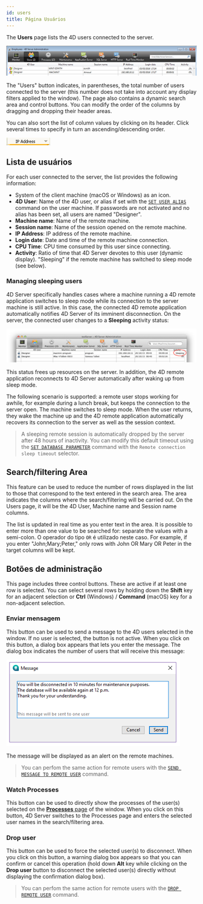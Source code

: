 ```yaml
---
id: users
title: Página Usuários
---
```



The **Users** page lists the 4D users connected to the server.


![](../assets/en/Admin/server-users.png)

The "Users" button indicates, in parentheses, the total number of users connected to the server (this number does not take into account any display filters applied to the window). The page also contains a dynamic search area and control buttons. You can modify the order of the columns by dragging and dropping their header areas.

You can also sort the list of column values by clicking on its header. Click several times to specify in turn an ascending/descending order.

![](../assets/en/Admin/server-users-sort.png)

## Lista de usuários

For each user connected to the server, the list provides the following information:

- System of the client machine (macOS or Windows) as an icon.
- **4D User**: Name of the 4D user, or alias if set with the [`SET USER ALIAS`](https://doc.4d.com/4dv19/help/command/en/page1666.html) command on the user machine. If passwords are not activated and no alias has been set, all users are named "Designer".
- **Machine name**: Name of the remote machine.
- **Session name**: Name of the session opened on the remote machine.
- **IP Address**: IP address of the remote machine.
- **Login date**: Date and time of the remote machine connection.
- **CPU Time**: CPU time consumed by this user since connecting.
- **Activity**: Ratio of time that 4D Server devotes to this user (dynamic display). "Sleeping" if the remote machine has switched to sleep mode (see below).

### Managing sleeping users

4D Server specifically handles cases where a machine running a 4D remote application switches to sleep mode while its connection to the server machine is still active. In this case, the connected 4D remote application automatically notifies 4D Server of its imminent disconnection. On the server, the connected user changes to a **Sleeping** activity status:

![](../assets/en/Admin/server-sleeping.png)

This status frees up resources on the server. In addition, the 4D remote application reconnects to 4D Server automatically after waking up from sleep mode.

The following scenario is supported: a remote user stops working for awhile, for example during a lunch break, but keeps the connection to the server open. The machine switches to sleep mode. When the user returns, they wake the machine up and the 4D remote application automatically recovers its connection to the server as well as the session context.

> A sleeping remote session is automatically dropped by the server after 48 hours of inactivity. You can modify this default timeout using the [`SET DATABASE PARAMETER`](https://doc.4d.com/4dv19/help/command/en/page642.html) command with the `Remote connection sleep timeout` selector.


## Search/filtering Area

This feature can be used to reduce the number of rows displayed in the list to those that correspond to the text entered in the search area. The area indicates the columns where the search/filtering will be carried out. On the Users page, it will be the 4D User, Machine name and Session name columns.

The list is updated in real time as you enter text in the area. It is possible to enter more than one value to be searched for: separate the values with a semi-colon. O operador do tipo `OR` é utilizado neste caso. For example, if you enter "John;Mary;Peter," only rows with John OR Mary OR Peter in the target columns will be kept.


## Botões de administração

This page includes three control buttons. These are active if at least one row is selected. You can select several rows by holding down the **Shift** key for an adjacent selection or **Ctrl** (Windows) / **Command** (macOS) key for a non-adjacent selection.

### Enviar mensagem

This button can be used to send a message to the 4D users selected in the window. If no user is selected, the button is not active. When you click on this button, a dialog box appears that lets you enter the message. The dialog box indicates the number of users that will receive this message:

![](../assets/en/Admin/server-message.png)

The message will be displayed as an alert on the remote machines.

> You can perfom the same action for remote users with the [`SEND MESSAGE TO REMOTE USER`](https://doc.4d.com/4dv19/help/command/en/page1632.html) command.


### Watch Processes

This button can be used to directly show the processes of the user(s) selected on the [**Processes** page](processes.md) of the window. When you click on this button, 4D Server switches to the Processes page and enters the selected user names in the search/filtering area.

### Drop user

This button can be used to force the selected user(s) to disconnect. When you click on this button, a warning dialog box appears so that you can confirm or cancel this operation (hold down **Alt** key while clicking on the **Drop user** button to disconnect the selected user(s) directly without displaying the confirmation dialog box).

> You can perfom the same action for remote users with the [`DROP REMOTE USER`](https://doc.4d.com/4dv19/help/command/en/page1633.html) command.

